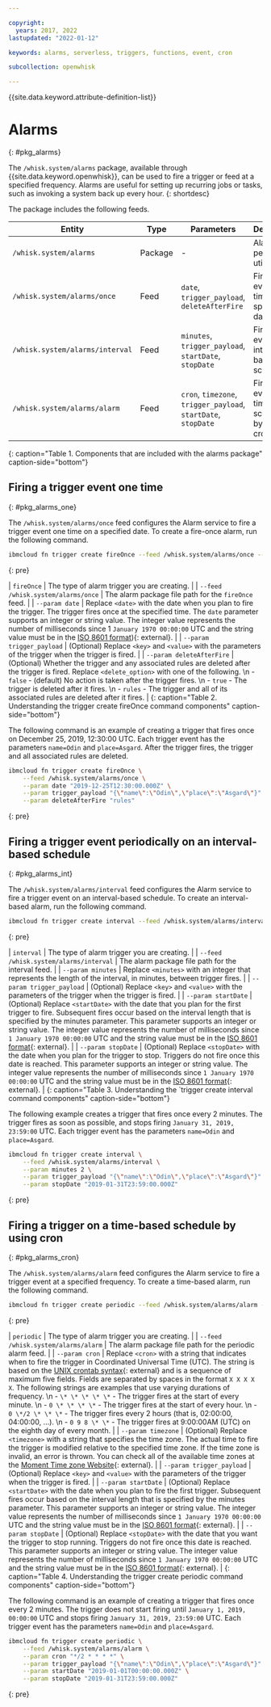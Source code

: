 ```yaml
---

copyright:
  years: 2017, 2022
lastupdated: "2022-01-12"

keywords: alarms, serverless, triggers, functions, event, cron

subcollection: openwhisk

---
```


{{site.data.keyword.attribute-definition-list}}

# Alarms 
{: #pkg_alarms}

The `/whisk.system/alarms` package, available through {{site.data.keyword.openwhisk}}, can be used to fire a trigger or feed at a specified frequency. Alarms are useful for setting up recurring jobs or tasks, such as invoking a system back up every hour.
{: shortdesc}

The package includes the following feeds.

| Entity | Type | Parameters | Description |
| --- | --- | --- | --- |
| `/whisk.system/alarms` | Package | - | Alarms and periodic utility. |
| `/whisk.system/alarms/once` | Feed | `date`, `trigger_payload`, `deleteAfterFire` | Fire trigger event one time on a specific date. |
| `/whisk.system/alarms/interval` | Feed | `minutes`, `trigger_payload`, `startDate`, `stopDate` | Fire trigger event on an interval-based schedule. |
| `/whisk.system/alarms/alarm` | Feed | `cron`, `timezone`, `trigger_payload`, `startDate`, `stopDate` | Fire trigger event on a time-based schedule by using cron. |
{: caption="Table 1. Components that are included with the alarms package" caption-side="bottom"}

## Firing a trigger event one time
{: #pkg_alarms_one}

The `/whisk.system/alarms/once` feed configures the Alarm service to fire a trigger event one time on a specified date. To create a fire-once alarm, run the following command.

```sh
ibmcloud fn trigger create fireOnce --feed /whisk.system/alarms/once --param date "<date>" --param trigger_payload "{<key>:<value>,<key>:<value>}" --param deleteAfterFire "<delete_option>"
```
{: pre}

| `fireOnce` | The type of alarm trigger you are creating. |
| `--feed /whisk.system/alarms/once` | The alarm package file path for the `fireOnce` feed. |
| `--param date` | Replace `<date>` with the date when you plan to fire the trigger. The trigger fires once at the specified time. The `date` parameter supports an integer or string value. The integer value represents the number of milliseconds since 1 `January 1970 00:00:00` UTC and the string value must be in the [ISO 8601 format](https://262.ecma-international.org/5.1/)){: external}. |
| `--param trigger_payload` | (Optional) Replace `<key>` and `<value>` with the parameters of the trigger when the trigger is fired. |
| `--param deleteAfterFire` | (Optional) Whether the trigger and any associated rules are deleted after the trigger is fired. Replace `<delete_option>` with one of the following. \n - `false` - (default) No action is taken after the trigger fires. \n - `true` - The trigger is deleted after it fires. \n - `rules` - The trigger and all of its associated rules are deleted after it fires. |
{: caption="Table 2. Understanding the trigger create fireOnce command components" caption-side="bottom"}

The following command is an example of creating a trigger that fires once on December 25, 2019, 12:30:00 UTC. Each trigger event has the parameters `name=Odin` and `place=Asgard`. After the trigger fires, the trigger and all associated rules are deleted.

```sh
ibmcloud fn trigger create fireOnce \
    --feed /whisk.system/alarms/once \
    --param date "2019-12-25T12:30:00.000Z" \
    --param trigger_payload "{\"name\":\"Odin\",\"place\":\"Asgard\"}" \
    --param deleteAfterFire "rules"
```
{: pre}

## Firing a trigger event periodically on an interval-based schedule
{: #pkg_alarms_int}

The `/whisk.system/alarms/interval` feed configures the Alarm service to fire a trigger event on an interval-based schedule. To create an interval-based alarm, run the following command.

```sh
ibmcloud fn trigger create interval --feed /whisk.system/alarms/interval --param minutes "<minutes>" --param trigger_payload "{<key>:<value>,<key>:<value>}" --param startDate "<start_date>" --param stopDate "<stop_date>"
```
{: pre}

| `interval` | The type of alarm trigger you are creating. |
| `--feed /whisk.system/alarms/interval` | The alarm package file path for the interval feed. |
| `--param minutes` | Replace `<minutes>` with an integer that represents the length of the interval, in minutes, between trigger fires. |
| `--param trigger_payload` | (Optional) Replace `<key>` and `<value>` with the parameters of the trigger when the trigger is fired. |
| `--param startDate` | (Optional) Replace `<startDate>` with the date that you plan for the first trigger to fire. Subsequent fires occur based on the interval length that is specified by the minutes parameter. This parameter supports an integer or string value. The integer value represents the number of milliseconds since `1 January 1970 00:00:00` UTC and the string value must be in the [ISO 8601 format](https://262.ecma-international.org/5.1/){: external}. |
| `--param stopDate` | (Optional) Replace `<stopDate>` with the date when you plan for the trigger to stop. Triggers do not fire once this date is reached. This parameter supports an integer or string value. The integer value represents the number of milliseconds since `1 January 1970 00:00:00` UTC and the string value must be in the [ISO 8601 format](https://262.ecma-international.org/5.1/){: external}. |
{: caption="Table 3. Understanding the `trigger create interval command components" caption-side="bottom"}

The following example creates a trigger that fires once every 2 minutes. The trigger fires as soon as possible, and stops firing `January 31, 2019, 23:59:00` UTC. Each trigger event has the parameters `name=Odin` and `place=Asgard`.

```sh
ibmcloud fn trigger create interval \
    --feed /whisk.system/alarms/interval \
    --param minutes 2 \
    --param trigger_payload "{\"name\":\"Odin\",\"place\":\"Asgard\"}" \
    --param stopDate "2019-01-31T23:59:00.000Z"
```
{: pre}

## Firing a trigger on a time-based schedule by using cron
{: #pkg_alarms_cron}

The `/whisk.system/alarms/alarm` feed configures the Alarm service to fire a trigger event at a specified frequency. To create a time-based alarm, run the following command.

```sh
ibmcloud fn trigger create periodic --feed /whisk.system/alarms/alarm --param cron "<cron>" --param trigger_payload "{<key>:<value>,<key>:<value>}" --param startDate "<start_date>" --param stopDate "<stop_date>"
```
{: pre}

| `periodic` | The type of alarm trigger you are creating. |
| `--feed /whisk.system/alarms/alarm` | The alarm package file path for the periodic alarm feed. |
| `--param cron` | Replace `<cron>` with a string that indicates when to fire the trigger in Coordinated Universal Time (UTC). The string is based on the [UNIX crontab syntax](http://crontab.org){: external} and is a sequence of maximum five fields. Fields are separated by spaces in the format `X X X X X`. The following strings are examples that use varying durations of frequency. \n - `\* \* \* \* \*` - The trigger fires at the start of every minute. \n - `0 \* \* \* \*` - The trigger fires at the start of every hour. \n - `0 \*/2 \* \* \*` - The trigger fires every 2 hours (that is, 02:00:00, 04:00:00, ...). \n - `0 9 8 \* \*` - The trigger fires at 9:00:00AM (UTC) on the eighth day of every month. |
| `--param timezone` | (Optional) Replace `<timezone>` with a string that specifies the time zone. The actual time to fire the trigger is modified relative to the specified time zone. If the time zone is invalid, an error is thrown. You can check all of the available time zones at the [Moment Time zone Website](http://momentjs.com/timezone/docs/#/data-loading/getting-zone-names){: external}. |
| `--param trigger_payload` | (Optional) Replace `<key>` and `<value>` with the parameters of the trigger when the trigger is fired. |
| `--param startDate` | (Optional) Replace `<startDate>` with the date when you plan to fire the first trigger. Subsequent fires occur based on the interval length that is specified by the minutes parameter. This parameter supports an integer or string value. The integer value represents the number of milliseconds since `1 January 1970 00:00:00` UTC and the string value must be in the [ISO 8601 format](https://262.ecma-international.org/5.1/){: external}. |
| `--param stopDate` | (Optional) Replace `<stopDate>` with the date that you want the trigger to stop running. Triggers do not fire once this date is reached. This parameter supports an integer or string value. The integer value represents the number of milliseconds since `1 January 1970 00:00:00` UTC and the string value must be in the [ISO 8601 format](https://262.ecma-international.org/5.1/){: external}. |
{: caption="Table 4. Understanding the trigger create periodic command components" caption-side="bottom"}

The following command is an example of creating a trigger that fires once every 2 minutes. The trigger does not start firing until
`January 1, 2019, 00:00:00` UTC and stops firing `January 31, 2019, 23:59:00` UTC. Each trigger event has the parameters `name=Odin` and `place=Asgard`.

```sh
ibmcloud fn trigger create periodic \
    --feed /whisk.system/alarms/alarm \
    --param cron "*/2 * * * *" \
    --param trigger_payload "{\"name\":\"Odin\",\"place\":\"Asgard\"}" \
    --param startDate "2019-01-01T00:00:00.000Z" \
    --param stopDate "2019-01-31T23:59:00.000Z"
```
{: pre}


